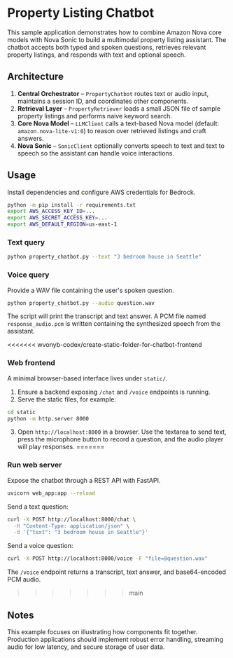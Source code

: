 # Property Listing Chatbot

This sample application demonstrates how to combine Amazon Nova core models with
Nova Sonic to build a multimodal property listing assistant. The chatbot accepts
both typed and spoken questions, retrieves relevant property listings, and
responds with text and optional speech.

## Architecture

1. **Central Orchestrator** – `PropertyChatbot` routes text or audio input,
   maintains a session ID, and coordinates other components.
2. **Retrieval Layer** – `PropertyRetriever` loads a small JSON file of sample
   property listings and performs naive keyword search.
3. **Core Nova Model** – `LLMClient` calls a text-based Nova model (default:
   `amazon.nova-lite-v1:0`) to reason over retrieved listings and craft answers.
4. **Nova Sonic** – `SonicClient` optionally converts speech to text and text to
   speech so the assistant can handle voice interactions.

## Usage

Install dependencies and configure AWS credentials for Bedrock.

```bash
python -m pip install -r requirements.txt
export AWS_ACCESS_KEY_ID=...
export AWS_SECRET_ACCESS_KEY=...
export AWS_DEFAULT_REGION=us-east-1
```

### Text query

```bash
python property_chatbot.py --text "3 bedroom house in Seattle"
```

### Voice query

Provide a WAV file containing the user's spoken question.

```bash
python property_chatbot.py --audio question.wav
```

The script will print the transcript and text answer. A PCM file named
`response_audio.pcm` is written containing the synthesized speech from the
assistant.


<<<<<<< wvonyb-codex/create-static-folder-for-chatbot-frontend

### Web frontend

A minimal browser-based interface lives under `static/`.

1. Ensure a backend exposing `/chat` and `/voice` endpoints is running.
2. Serve the static files, for example:

```bash
cd static
python -m http.server 8000
```

3. Open `http://localhost:8000` in a browser. Use the textarea to send text,
   press the microphone button to record a question, and the audio player will
   play responses.
=======
### Run web server

Expose the chatbot through a REST API with FastAPI.

```bash
uvicorn web_app:app --reload
```

Send a text question:

```bash
curl -X POST http://localhost:8000/chat \
  -H "Content-Type: application/json" \
  -d '{"text": "3 bedroom house in Seattle"}'
```

Send a voice question:

```bash
curl -X POST http://localhost:8000/voice -F "file=@question.wav"
```

The `/voice` endpoint returns a transcript, text answer, and base64-encoded PCM audio.
>>>>>>> main

## Notes

This example focuses on illustrating how components fit together. Production
applications should implement robust error handling, streaming audio for low
latency, and secure storage of user data.
